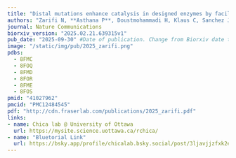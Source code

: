 ```yaml
---
title: "Distal mutations enhance catalysis in designed enzymes by facilitating substrate binding and product release"
authors: "Zarifi N, **Asthana P**, Doustmohammadi H, Klaus C, Sanchez J, Hunt SE, Rakotoharisoa RV, Osuna S, **Fraser JS**, Chica RA"
journal: Nature Communications
biorxiv_version: "2025.02.21.639315v1"
pub_date: "2025-09-30" #Date of publication. Change from Biorxiv date to Journal date once accepted
image: "/static/img/pub/2025_zarifi.png"
pdbs:
  - 8FMC
  - 8FOQ
  - 8FMD
  - 8FOR
  - 8FME
  - 8FOS
pmid: "41027962"
pmcid: "PMC12484545"
pdf: "http://cdn.fraserlab.com/publications/2025_zarifi.pdf"
links:
- name: Chica lab @ University of Ottawa
  url: https://mysite.science.uottawa.ca/rchica/
- name: "Bluetorial Link"
  url: https://bsky.app/profile/chicalab.bsky.social/post/3ljavjjzfxk2e
---
```

